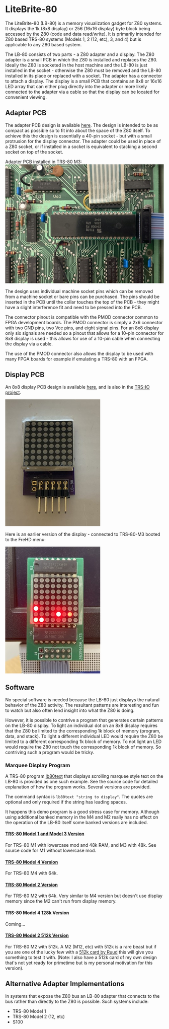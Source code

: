 # LiteBrite-80

The LiteBrite-80 (LB-80) is a memory visualization gadget for Z80 systems.  It displays the 1k (8x8 display) or 256 (16x16 display) byte block being accessed by the Z80 (code and data read/write).  It is primarily intended for Z80 based TRS-80 systems (Models 1, 2 (12, etc), 3, and 4) but is applicable to any Z80 based system.

The LB-80 consists of two parts - a Z80 adapter and a display.  The Z80 adapter is a small PCB in which the Z80 is installed and replaces the Z80.  Ideally the Z80 is socketed in the host machine and the LB-80 is just installed in the socket - otherwise the Z80 must be removed and the LB-80 installed in its place or replaced with a socket.  The adapter has a connector to attach a display.  The display is a small PCB that contains an 8x8 or 16x16 LED array that can either plug directly into the adapter or more likely connected to the adapter via a cable so that the display can be located for convenient viewing.

## Adapter PCB

The adapter PCB design is available [here](kicad/Visual80-3).  The design is intended to be as compact as possible so to fit into about the space of the Z80 itself.  To achieve this the design is essentially a 40-pin socket - but with a small protrusion for the display connector.  The adapter could be used in place of a Z80 socket, or if installed in a socket is equivalent to stacking a second socket on top of the socket.

Adapter PCB installed in TRS-80 M3:
![](assets/lb-80-adapt-m3.jpg)

The design uses individual machine socket pins which can be removed from a machine socket or bare pins can be purchased.  The pins should be inserted in the PCB until the collar touches the top of the PCB - they might have a slight interference fit and need to be pressed into the PCB.

The connector pinout is compatible with the PMOD connector common to FPGA development boards.  The PMOD connector is simply a 2x6 connector with two GND pins, two Vcc pins, and eight signal pins.  For an 8x8 display only six signals are needed so a pinout that allows for a 10-pin connector for 8x8 display is used - this allows for use of a 10-pin cable when connecting the display via a cable.

The use of the PMOD connector also allows the display to be used with many FPGA boards for example if emulating a TRS-80 with an FPGA.

## Display PCB

An 8x8 display PCB design is available [here](kicad/lb-80), and is also in the [TRS-IO project](https://github.com/apuder/TRS-IO/tree/master/kicad/pmod/lb-80).

![](assets/lb-80-disp.jpg)

Here is an earlier version of the display - connected to TRS-80-M3 booted to the FreHD menu:

![](assets/lb-80-disp-alt.jpg)

## Software

No special software is needed because the LB-80 just displays the natural behavior of the Z80 activity.  The resultant patterns are interesting and fun to watch but also often lend insight into what the Z80 is doing.

However, it is possible to contrive a program that generates certain patterns on the LB-80 display.  To light an individual dot on an 8x8 display requires that the Z80 be limited to the corresponding 1k block of memory (program, data, and stack).  To light a different individual LED would require the Z80 be limited to a different corresponding 1k block of memory.  To not light an LED would require the Z80 not touch the corresponding 1k block of memory.  So contriving such a program would be tricky.

### Marquee Display Program

A TRS-80 program [lb80text](source/lb80text) that displays scrolling marquee style text on the LB-80 is provided as one such example.  See the source code for detailed explanation of how the program works.  Several versions are provided.

The command syntax is `lb80text "string to display"`.  The quotes are optional and only required if the string has leading spaces.

It happens this demo program is a good stress case for memory.  Although using additional banked memory in the M4 and M2 really has no effect on the operation of the LB-80 itself some banked versions are included.

#### [TRS-80 Model 1 and Model 3 Version](source/lb80text/lb80txm1.asm)

For TRS-80 M1 with lowercase mod and 48k RAM, and M3 with 48k.  See source code for M1 without lowercase mod.

#### [TRS-80 Model 4 Version](source/lb80text/lb80txm4.asm)

For TRS-80 M4 with 64k.

#### [TRS-80 Model 2 Version](source/lb80text/lb80txm2.asm)

For TRS-80 M2 with 64k.  Very similar to M4 version but doesn't use display memory since the M2 can't run from display memory.

#### TRS-80 Model 4 128k Version

Coming...

#### [TRS-80 Model 2 512k Version](source/lb80text/lb80512k.asm)

For TRS-80 M2 with 512k.  A M2 (M12, etc) with 512k is a rare beast but if you are one of the lucky few with a [512k card by Ruud](https://www.youtube.com/watch?v=_I01NHzUzNk) this will give you something to test it with.  (Note: I also have a 512k card of my own design that's not yet ready for primetime but is my personal motivation for this version).

## Alternative Adapter Implementations

In systems that expose the Z80 bus an LB-80 adapter that connects to the bus rather than directly to the Z80 is possible.  Such systems include:
* TRS-80 Model 1
* TRS-80 Model 2 (12, etc)
* S100
